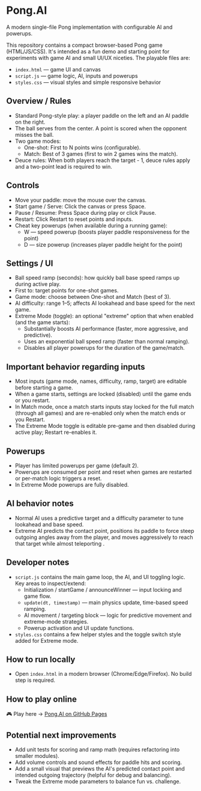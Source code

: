 # Pong.AI 

A modern single-file Pong implementation with configurable AI and powerups.

This repository contains a compact browser-based Pong game (HTML/JS/CSS). It's intended as a fun demo and starting point for experiments with game AI and small UI/UX niceties. The playable files are:

- `index.html` — game UI and canvas
- `script.js` — game logic, AI, inputs and powerups
- `styles.css` — visual styles and simple responsive behavior

Overview / Rules
----------------
- Standard Pong-style play: a player paddle on the left and an AI paddle on the right.
- The ball serves from the center. A point is scored when the opponent misses the ball.
- Two game modes:
  - One-shot: First to N points wins (configurable).
  - Match: Best of 3 games (first to win 2 games wins the match).
- Deuce rules: When both players reach the target - 1, deuce rules apply and a two-point lead is required to win.

Controls
--------
- Move your paddle: move the mouse over the canvas.
- Start game / Serve: Click the canvas or press Space.
- Pause / Resume: Press Space during play or click Pause.
- Restart: Click Restart to reset points and inputs.
- Cheat key powerups (when available during a running game):
  - W — speed powerup (boosts player paddle responsiveness for the point)
  - D — size powerup (increases player paddle height for the point)

Settings / UI
-------------
- Ball speed ramp (seconds): how quickly ball base speed ramps up during active play.
- First to: target points for one-shot games.
- Game mode: choose between One-shot and Match (best of 3).
- AI difficulty: range 1–5; affects AI lookahead and base speed for the next game.
- Extreme Mode (toggle): an optional "extreme" option that when enabled (and the game starts):
  - Substantially boosts AI performance (faster, more aggressive, and predictive).
  - Uses an exponential ball speed ramp (faster than normal ramping).
  - Disables all player powerups for the duration of the game/match.

Important behavior regarding inputs
----------------------------------
- Most inputs (game mode, names, difficulty, ramp, target) are editable before starting a game.
- When a game starts, settings are locked (disabled) until the game ends or you restart.
- In Match mode, once a match starts inputs stay locked for the full match (through all games) and are re-enabled only when the match ends or you Restart.
- The Extreme Mode toggle is editable pre-game and then disabled during active play; Restart re-enables it.

Powerups
--------
- Player has limited powerups per game (default 2).
- Powerups are consumed per point and reset when games are restarted or per-match logic triggers a reset.
- In Extreme Mode powerups are fully disabled.

AI behavior notes
-----------------
- Normal AI uses a predictive target and a difficulty parameter to tune lookahead and base speed.
- Extreme AI predicts the contact point, positions its paddle to force steep outgoing angles away from the player, and moves aggressively to reach that target while almost teleporting .

Developer notes
---------------
- `script.js` contains the main game loop, the AI, and UI toggling logic. Key areas to inspect/extend:
  - Initialization / startGame / announceWinner — input locking and game flow.
  - `update(dt, timestamp)` — main physics update, time-based speed ramping.
  - AI movement / targeting block — logic for predictive movement and extreme-mode strategies.
  - Powerup activation and UI update functions.
- `styles.css` contains a few helper styles and the toggle switch style added for Extreme mode.

How to run locally
------------------
- Open `index.html` in a modern browser (Chrome/Edge/Firefox). No build step is required.

How to play online
------------------

🎮 Play here → [Pong.AI on GitHub Pages](http://pong.ai/)


Potential next improvements
---------------------------
- Add unit tests for scoring and ramp math (requires refactoring into smaller modules).
- Add volume controls and sound effects for paddle hits and scoring.
- Add a small visual that previews the AI's predicted contact point and intended outgoing trajectory (helpful for debug and balancing).
- Tweak the Extreme mode parameters to balance fun vs. challenge.

